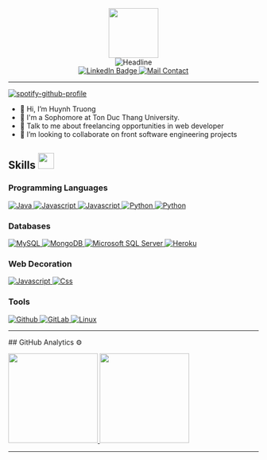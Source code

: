 <div id="header" align="center">
  <img src="https://media.giphy.com/media/M9gbBd9nbDrOTu1Mqx/giphy.gif" width="100"/>
  <div align=center>
    <img src="https://readme-typing-svg.herokuapp.com?color=%236FDA44&size=32&center=true&vCenter=true&width=600&height=50&lines=Hi+there+I'm+Alfiee+%F0%9F%91%8B;I'm+Sophomore+Student;Back-End+Engineer;Problem+Solver;Freelancer;Open-Source+Enthusiast" alt="Headline" />
  </div>
  <div id="badges">
    <a href="your-linkedin-URL">
    <img src="https://img.shields.io/badge/LinkedIn-blue?style=for-the-badge&logo=linkedin&logoColor=white" alt="LinkedIn Badge"/>
    </a>
    <a href="mailto:quoctruong310803@gmail.com">
    <img src="https://img.shields.io/badge/Gmail-D14836?style=for-the-badge&logo=gmail&logoColor=white" alt="Mail Contact"/>
    </a>
  </div>
  <hr/>
</div>

[![spotify-github-profile](https://spotify-github-profile.vercel.app/api/view?uid=31obcni3ublqgmmvpfxcnttjib7q&cover_image=true&theme=novatorem&show_offline=true&background_color=121212&interchange=false&bar_color=53b14f&bar_color_cover=true)](https://spotify-github-profile.vercel.app/api/view?uid=31obcni3ublqgmmvpfxcnttjib7q&redirect=true)

- 👋 Hi, I’m Huynh Truong
- 💼 I'm a Sophomore at Ton Duc Thang University.
- 💬 Talk to me about freelancing opportunities in web developer
- 👯 I’m looking to collaborate on front software engineering projects
<h2> Skills <img src = "https://media2.giphy.com/media/QssGEmpkyEOhBCb7e1/giphy.gif?cid=ecf05e47a0n3gi1bfqntqmob8g9aid1oyj2wr3ds3mg700bl&rid=giphy.gif" width = 32px> </h2>
<h3>
  Programming Languages
</h3>
<div id="skills">
  <a href="https://www.java.com" target="_blank"> 
  <img alt="Java" src="https://img.shields.io/badge/Java-ED8B00?style=for-the-badge&logo=java&logoColor=white">
  </a>
  <a href="https://www.javascript.com/" target="_blank">
  <img alt="Javascript" src="https://img.shields.io/badge/JavaScript-323330?style=for-the-badge&logo=javascript&logoColor=F7DF1E">
  </a>
  <a href="https://dart.dev/" target="_blank">
  <img alt="Javascript" src="https://img.shields.io/badge/Dart-0175C2?style=for-the-badge&logo=dart&logoColor=white">
  </a>
  <a href="https://www.python.org" target="_blank">
  <img alt="Python" src="https://img.shields.io/badge/Python-3776AB?style=for-the-badge&logo=python&logoColor=white">
  </a>
  <a href="https://learn.microsoft.com/en-us/dotnet/csharp/" target="_blank">
  <img alt="Python" src="https://img.shields.io/badge/C%23-239120?style=for-the-badge&logo=csharp&logoColor=white">
  </a>
</div>
<h3>
  Databases
</h3>
<div id="skills">
  <a href="https://www.mysql.com/" target="_blank">
  <img alt="MySQL" src="https://img.shields.io/badge/MySQL-005C84?style=for-the-badge&logo=mysql&logoColor=white">
  </a>
  <a href="https://www.mysql.com/" target="_blank">
  <img alt="MongoDB" src="https://img.shields.io/badge/MongoDB-4EA94B?style=for-the-badge&logo=mongodb&logoColor=white">
  </a>
  <a href="https://www.mysql.com/"><img alt="Microsoft SQL Server" src="https://img.shields.io/badge/Microsoft%20SQL%20Server-CC2927?style=for-the-badge&logo=microsoft%20sql%20server&logoColor=white">
  </a>
  <a href="https://www.heroku.com/"><img alt="Heroku" src="https://img.shields.io/badge/Heroku-430098?style=for-the-badge&logo=heroku&logoColor=white"></a>
</div>
<h3>
  Web Decoration
</h3>
<div id="skills">
  <a href="https://www.w3.org/html/" target="_blank">
  <img alt="Javascript" src="https://img.shields.io/badge/HTML5-E34F26?style=for-the-badge&logo=html5&logoColor=white">
  </a>
  <a href="#" target="_blank">
  <img alt="Css" src="https://img.shields.io/badge/CSS3-1572B6?style=for-the-badge&logo=css3&logoColor=white">
  </a>
</div>
<h3>
  Tools
</h3>
<div id="skills">
  <a href="https://github.com/" target="_blank">
    <img alt="Github" src="https://img.shields.io/badge/GitHub-100000?style=for-the-badge&logo=github&logoColor=white">
  </a>
  <a href="https://gitlab.com/" target="_blank">
    <img alt="GitLab" src="https://img.shields.io/badge/GitLab-330F63?style=for-the-badge&logo=gitlab&logoColor=white">
  </a>
  <a href="#" target="_blank">
    <img alt="Linux" src="https://img.shields.io/badge/Linux-FCC624?style=for-the-badge&logo=linux&logoColor=black">
  </a>
</div>
<hr>
## GitHub Analytics ⚙️ &nbsp;
<p align="">
  <a href="https://github.com/AVS1508">
  <img height="180em" src="https://github-readme-stats-eight-theta.vercel.app/api?username=afliee&show_icons=true&theme=algolia&include_all_commits=true&count_private=true"/>
  <img height="180em" src="https://github-readme-stats-eight-theta.vercel.app/api/top-langs/?username=afliee&layout=compact&langs_count=8&theme=algolia"/>
  </a>
</p>
<hr />
